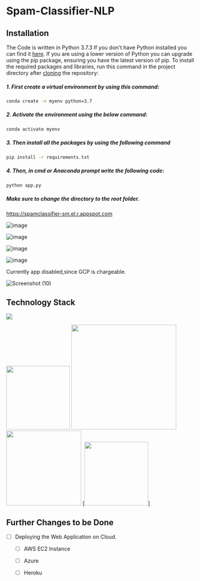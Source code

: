 # Spam-Classifier-NLP

## Installation
The Code is written in Python 3.7.3 If you don't have Python installed you can find it [here](https://www.python.org/downloads/). If you are using a lower version of Python you can upgrade using the pip package, ensuring you have the latest version of pip. To install the required packages and libraries, run this command in the project directory after [cloning](https://www.howtogeek.com/451360/how-to-clone-a-github-repository/) the repository:

##### 1. First create a virtual environment by using this command:
```bash
conda create -n myenv python=3.7
```
##### 2. Activate the environment using the below command:
```bash
conda activate myenv
```
##### 3. Then install all the packages by using the following command
```bash
pip install -r requirements.txt
```
##### 4. Then, in cmd or Anaconda prompt write the following code:
```bash
python app.py
```
##### Make sure to change the directory to the root folder.  


https://spamclassifier-sm.el.r.appspot.com

![image](https://user-images.githubusercontent.com/75041273/122086151-0fd82c00-ce21-11eb-8370-ac4d45349b59.png)

![image](https://user-images.githubusercontent.com/75041273/122086823-b290aa80-ce21-11eb-8967-287581df5a94.png)

![image](https://user-images.githubusercontent.com/75041273/122086858-bf150300-ce21-11eb-8815-49e582e75114.png)

![image](https://user-images.githubusercontent.com/75041273/122086896-ca682e80-ce21-11eb-947c-195d87a36381.png)

Currently app disabled,since GCP is chargeable.

![Screenshot (10)](https://user-images.githubusercontent.com/75041273/122088696-9db51680-ce23-11eb-90e7-b829a3315bed.png)

## Technology Stack

![](https://forthebadge.com/images/badges/made-with-python.svg)

[<img target="_blank" src="https://flask.palletsprojects.com/en/1.1.x/_images/flask-logo.png" width=170>](https://flask.palletsprojects.com/en/1.1.x/) [<img target="_blank" src="https://number1.co.za/wp-content/uploads/2017/10/gunicorn_logo-300x85.png" width=280>](https://gunicorn.org) [<img target="_blank" src="https://scikit-learn.org/stable/_static/scikit-learn-logo-small.png" width=200>](https://scikit-learn.org/stable/) [<img target="_blank" src="![image](https://user-images.githubusercontent.com/75041273/127239884-1ba91dbb-f07d-4aae-87f0-2ae68621ffbd.png)" width=170>]

## Further Changes to be Done

- [ ] Deploying the Web Application on Cloud.
     - [ ] AWS EC2 Instance
     - [ ] Azure
     - [ ] Heroku

